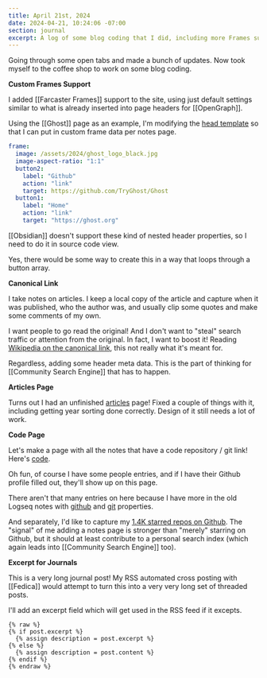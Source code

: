 ```yaml
---
title: April 21st, 2024
date: 2024-04-21, 10:24:06 -07:00
section: journal
excerpt: A log of some blog coding that I did, including more Frames support, canonical links, article and code filtered listing pages, and this excerpt field.
---
```

Going through some open tabs and made a bunch of updates. Now took myself to the coffee shop to work on some blog coding.

**Custom Frames Support**

I added [[Farcaster Frames]] support to the site, using just default settings similar to what is already inserted into page headers for [[OpenGraph]].

Using the [[Ghost]] page as an example, I'm modifying the [head template](https://github.com/bmann/bmcgarden/blob/archivetrim/_includes/head.html#L45) so that I can put in custom frame data per notes page.

```yaml
frame:
  image: /assets/2024/ghost_logo_black.jpg
  image-aspect-ratio: "1:1"
  button2:
    label: "Github"
    action: "link"
    target: https://github.com/TryGhost/Ghost
  button1:
    label: "Home"
    action: "link"
    target: "https://ghost.org"
```

[[Obsidian]] doesn't support these kind of nested header properties, so I need to do it in source code view.

Yes, there would be some way to create this in a way that loops through a button array.

**Canonical Link**

I take notes on articles. I keep a local copy of the article and capture when it was published, who the author was, and usually clip some quotes and make some comments of my own.

I want people to go read the original! And I don't want to "steal" search traffic or attention from the original. In fact, I want to boost it! Reading [Wikipedia on the canonical link](https://en.wikipedia.org/wiki/Canonical_link_element), this not really what it's meant for.

Regardless, adding some header meta data. This is the part of thinking for [[Community Search Engine]] that has to happen.

**Articles Page**

Turns out I had an unfinished [articles](/articles/) page! Fixed a couple of things with it, including getting year sorting done correctly. Design of it still needs a lot of work.

**Code Page**

Let's make a page with all the notes that have a code repository / git link! Here's [code](/code/).

Oh fun, of course I have some people entries, and if I have their Github profile filled out, they'll show up on this page.

There aren't that many entries on here because I have more in the old Logseq notes with [github](https://notes.bmannconsulting.com/#/page/github) and [git](https://notes.bmannconsulting.com/#/page/git) properties.

And separately, I'd like to capture my [1.4K starred repos on Github](https://github.com/bmann?tab=stars). The "signal" of me adding a notes page is stronger than "merely" starring on Github, but it should at least contribute to a personal search index (which again leads into [[Community Search Engine]] too).

**Excerpt for Journals** 

This is a very long journal post! My RSS automated cross posting with [[Fedica]] would attempt to turn this into a very very long set of threaded posts.

I'll add an excerpt field which will get used in the RSS feed if it excepts. 

```liquid
{% raw %}
{% if post.excerpt %}
  {% assign description = post.excerpt %}
{% else %}
  {% assign description = post.content %}
{% endif %}
{% endraw %}
```
